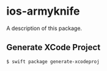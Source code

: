# ios-armyknife

A description of this package.

## Generate XCode Project

```
$ swift package generate-xcodeproj
```